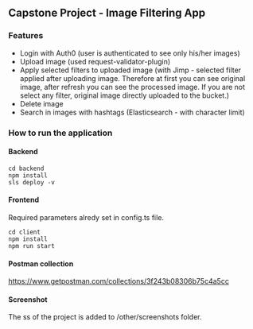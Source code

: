 ## Capstone Project - Image Filtering App

### Features

- Login with Auth0 (user is authenticated to see only his/her images)
- Upload image (used request-validator-plugin)
- Apply selected filters to uploaded image (with Jimp - selected filter applied after uploading image. Therefore at first you can see original image, after refresh you can see the processed image. If you are not select any filter, original image directly uploaded to the bucket.) 
- Delete image
- Search in images with hashtags (Elasticsearch - with character limit)

### How to run the application

#### Backend

```
cd backend
npm install
sls deploy -v
```

#### Frontend

Required parameters alredy set in config.ts file.

```
cd client
npm install
npm run start
```

#### Postman collection

https://www.getpostman.com/collections/3f243b08306b75c4a5cc

#### Screenshot

The ss of the project is added to /other/screenshots folder.